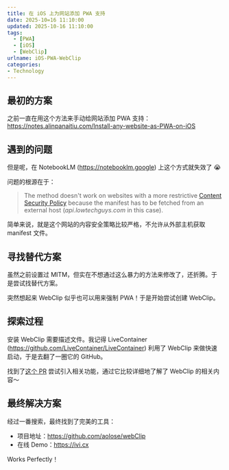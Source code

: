 ```yaml
---
title: 在 iOS 上为网站添加 PWA 支持
date: 2025-10=16 11:10:00
updated: 2025-10-16 11:10:00
tags:
  - [PWA]
  - [iOS]
  - [WebClip]
urlname: iOS-PWA-WebClip
categories:
- Technology
---
```


## 最初的方案

之前一直在用这个方法来手动给网站添加 PWA 支持：
https://notes.alinpanaitiu.com/Install-any-website-as-PWA-on-iOS

## 遇到的问题

但是呢，在 NotebookLM (https://notebooklm.google) 上这个方式就失效了 😭

问题的根源在于：

> The method doesn't work on websites with a more restrictive [Content Security Policy](https://content-security-policy.com/) because the manifest has to be fetched from an external host (*api.lowtechguys.com* in this case).

简单来说，就是这个网站的内容安全策略比较严格，不允许从外部主机获取 manifest 文件。

## 寻找替代方案

虽然之前设置过 MITM，但实在不想通过这么暴力的方法来修改了，还折腾。于是尝试找替代方案。

突然想起来 WebClip 似乎也可以用来强制 PWA！于是开始尝试创建 WebClip。

## 探索过程

安装 WebClip 需要描述文件。我记得 LiveContainer (https://github.com/LiveContainer/LiveContainer) 利用了 WebClip 来做快速启动，于是去翻了一圈它的 GitHub。

找到了[这个 PR](https://github.com/LiveContainer/LiveContainer/pull/62) 尝试引入相关功能，通过它比较详细地了解了 WebClip 的相关内容～

## 最终解决方案

经过一番搜索，最终找到了完美的工具：
- 项目地址：https://github.com/aolose/webClip
- 在线 Demo：https://ivi.cx

Works Perfectly！